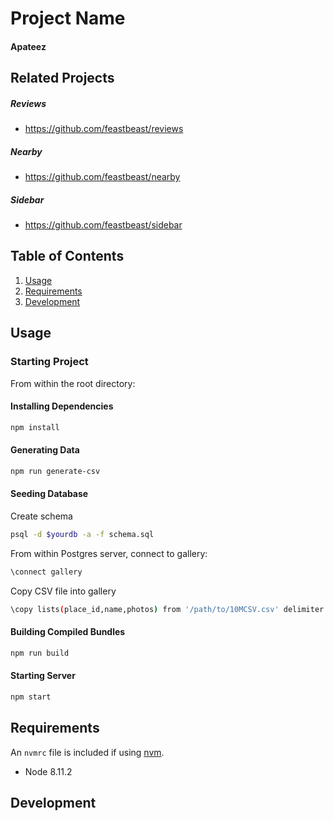 # Project Name

#### Apateez

## Related Projects

  ##### Reviews
  - https://github.com/feastbeast/reviews

  ##### Nearby
  - https://github.com/feastbeast/nearby

  ##### Sidebar
  - https://github.com/feastbeast/sidebar

## Table of Contents

1. [Usage](#Usage)
1. [Requirements](#requirements)
1. [Development](#development)

## Usage

### Starting Project

From within the root directory:

#### Installing Dependencies
```sh
npm install
```
#### Generating Data
```sh
npm run generate-csv
```
#### Seeding Database
Create schema
```sh
psql -d $yourdb -a -f schema.sql
```

From within Postgres server, connect to gallery:
```sh
\connect gallery
```
Copy CSV file into gallery
```sh
\copy lists(place_id,name,photos) from '/path/to/10MCSV.csv' delimiter '|' csv header;
```
#### Building Compiled Bundles
```sh
npm run build
```
#### Starting Server
```sh
npm start
```

## Requirements

An `nvmrc` file is included if using [nvm](https://github.com/creationix/nvm).

- Node 8.11.2

## Development